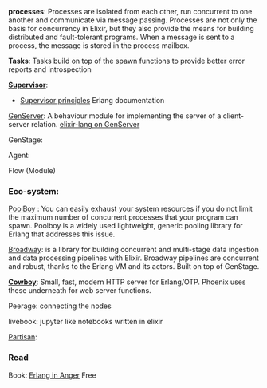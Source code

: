 


**processes**: Processes are isolated from each other, run concurrent to one another and communicate via message passing. Processes are not only the basis for concurrency in Elixir, but they also provide the means for building distributed and fault-tolerant programs. When a message is sent to a process, the message is stored in the process mailbox.

**Tasks**: Tasks build on top of the spawn functions to provide better error reports and introspection 

**[Supervisor](https://hexdocs.pm/elixir/Supervisor.html)**:
- [Supervisor principles](https://erlang.org/documentation/doc-4.9.1/doc/design_principles/sup_princ.html) Erlang documentation

[GenServer](https://hexdocs.pm/elixir/GenServer.html): A behaviour module for implementing the server of a client-server relation. 
[elixir-lang on GenServer](https://elixir-lang.org/getting-started/mix-otp/genserver.html)

GenStage: 

Agent:

Flow
(Module)

### Eco-system:

[PoolBoy](https://elixirschool.com/en/lessons/misc/poolboy) : You can easily exhaust your system resources if you do not limit the maximum number of concurrent processes that your program can spawn. Poolboy is a widely used lightweight, generic pooling library for Erlang that addresses this issue.

[Broadway](https://hexdocs.pm/broadway/introduction.html): is a library for building concurrent and multi-stage data ingestion and data processing pipelines with Elixir. Broadway pipelines are concurrent and robust, thanks to the Erlang VM and its actors. Built on top of GenStage.

**[Cowboy](https://github.com/ninenines/cowboy)**: Small, fast, modern HTTP server for Erlang/OTP. Phoenix uses these underneath for web server functions.

Peerage: connecting the nodes

livebook: jupyter like notebooks written in elixir

[Partisan](https://github.com/lasp-lang/partisan): 

### Read
Book: [Erlang in Anger](https://www.erlang-in-anger.com/) Free
